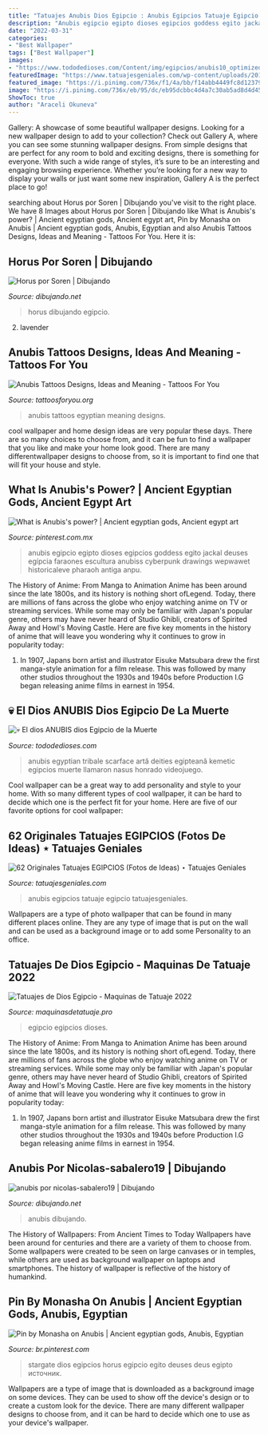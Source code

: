 ```yaml
---
title: "Tatuajes Anubis Dios Egipcio : Anubis Egipcios Tatuaje Egipcio Tatuajesgeniales"
description: "Anubis egipcio egipto dioses egipcios goddess egito jackal deuses egípcia faraones escultura anubiss cyberpunk drawings wepwawet historicaleve pharaoh antiga anpu"
date: "2022-03-31"
categories:
- "Best Wallpaper"
tags: ["Best Wallpaper"]
images:
- "https://www.tododedioses.com/Content/img/egipcios/anubis10_optimized.jpg"
featuredImage: "https://www.tatuajesgeniales.com/wp-content/uploads/2018/10/anubis-3-1-401x543.jpg?189db0"
featured_image: "https://i.pinimg.com/736x/f1/4a/bb/f14abb4449fc8d12379d7ccaa8da08c0.jpg"
image: "https://i.pinimg.com/736x/eb/95/dc/eb95dcbbc4d4a7c30ab5ad8d4d455acf.jpg"
ShowToc: true
author: "Araceli Okuneva"
---
```



Gallery: A showcase of some beautiful wallpaper designs.
Looking for a new wallpaper design to add to your collection? Check out Gallery A, where you can see some stunning wallpaper designs. From simple designs that are perfect for any room to bold and exciting designs, there is something for everyone. With such a wide range of styles, it’s sure to be an interesting and engaging browsing experience. Whether you’re looking for a new way to display your walls or just want some new inspiration, Gallery A is the perfect place to go!
		
		
		
		
		
		
		
	

		
searching about Horus por Soren | Dibujando you've visit to the right place. We have 8 Images about Horus por Soren | Dibujando like What is Anubis&#039;s power? | Ancient egyptian gods, Ancient egypt art, Pin by Monasha on Anubis | Ancient egyptian gods, Anubis, Egyptian and also Anubis Tattoos Designs, Ideas and Meaning - Tattoos For You. Here it is:
		
    
## Horus Por Soren | Dibujando

<img loading=lazy src="http://dibujando.net/files/fs/p/i/2011/187/Horus_20318.jpg" onerror="this.onerror=null;this.src='https://tse1.mm.bing.net/th?id=OIP.N8iY4UIBEyYg95ohkNNzlgHaJ4&amp;pid=15.1';" alt="Horus por Soren | Dibujando">

_Source: dibujando.net_

>horus dibujando egipcio. 

	

2. lavender 

    
## Anubis Tattoos Designs, Ideas And Meaning - Tattoos For You

<img loading=lazy src="https://www.tattoosforyou.org/wp-content/uploads/2016/03/Egyptian-Anubis-Tattoos.jpg" onerror="this.onerror=null;this.src='https://tse4.mm.bing.net/th?id=OIP.1mNWgOL9Pp4pqWNk2at77AHaJ4&amp;pid=15.1';" alt="Anubis Tattoos Designs, Ideas and Meaning - Tattoos For You">

_Source: tattoosforyou.org_

>anubis tattoos egyptian meaning designs. 

	

cool wallpaper and home design ideas are very popular these days. There are so many choices to choose from, and it can be fun to find a wallpaper that you like and make your home look good. There are many differentwallpaper designs to choose from, so it is important to find one that will fit your house and style.

    
## What Is Anubis&#039;s Power? | Ancient Egyptian Gods, Ancient Egypt Art

<img loading=lazy src="https://i.pinimg.com/736x/eb/95/dc/eb95dcbbc4d4a7c30ab5ad8d4d455acf.jpg" onerror="this.onerror=null;this.src='https://tse4.mm.bing.net/th?id=OIP.Mk_kyz6EWcBPQ-7oBOH38wHaLH&amp;pid=15.1';" alt="What is Anubis&#039;s power? | Ancient egyptian gods, Ancient egypt art">

_Source: pinterest.com.mx_

>anubis egipcio egipto dioses egipcios goddess egito jackal deuses egípcia faraones escultura anubiss cyberpunk drawings wepwawet historicaleve pharaoh antiga anpu. 

	

The History of Anime: From Manga to Animation
Anime has been around since the late 1800s, and its history is nothing short ofLegend. Today, there are millions of fans across the globe who enjoy watching anime on TV or streaming services. While some may only be familiar with Japan's popular genre, others may have never heard of Studio Ghibli, creators of Spirited Away and Howl's Moving Castle. Here are five key moments in the history of anime that will leave you wondering why it continues to grow in popularity today:
1) In 1907, Japans born artist and illustrator Eisuke Matsubara drew the first manga-style animation for a film release. This was followed by many other studios throughout the 1930s and 1940s before Production I.G began releasing anime films in earnest in 1954.

    
## 💀 El Dios ANUBIS Dios Egipcio De La Muerte

<img loading=lazy src="https://www.tododedioses.com/Content/img/egipcios/anubis10_optimized.jpg" onerror="this.onerror=null;this.src='https://tse3.mm.bing.net/th?id=OIP.dIHg-YY5OpMwqjGqe53Z0AHaKv&amp;pid=15.1';" alt="💀 El dios ANUBIS dios Egipcio de la Muerte">

_Source: tododedioses.com_

>anubis egyptian tribale scarface artă deities egipteană kemetic egipcios muerte llamaron nasus honrado videojuego. 

	

Cool wallpaper can be a great way to add personality and style to your home. With so many different types of cool wallpaper, it can be hard to decide which one is the perfect fit for your home. Here are five of our favorite options for cool wallpaper: 

    
## 62 Originales Tatuajes EGIPCIOS (Fotos De Ideas) ⋆ Tatuajes Geniales

<img loading=lazy src="https://www.tatuajesgeniales.com/wp-content/uploads/2018/10/anubis-3-1-401x543.jpg?189db0" onerror="this.onerror=null;this.src='https://tse3.mm.bing.net/th?id=OIP.Gg43qz-npw-RnurwZQEO3AAAAA&amp;pid=15.1';" alt="62 Originales Tatuajes EGIPCIOS (Fotos de Ideas) ⋆ Tatuajes Geniales">

_Source: tatuajesgeniales.com_

>anubis egipcios tatuaje egipcio tatuajesgeniales. 

	



Wallpapers are a type of photo wallpaper that can be found in many different places online. They are any type of image that is put on the wall and can be used as a background image or to add some Personality to an office.

    
## Tatuajes De Dios Egipcio - Maquinas De Tatuaje 2022

<img loading=lazy src="https://maquinasdetatuaje.pro/wp-content/uploads/2020/12/tatuaje-de-dioses-egipcios.jpg" onerror="this.onerror=null;this.src='https://tse4.mm.bing.net/th?id=OIP.LpkreIaDJuMtZJrF0uj6_gHaHa&amp;pid=15.1';" alt="Tatuajes de Dios Egipcio - Maquinas de Tatuaje 2022">

_Source: maquinasdetatuaje.pro_

>egipcio egipcios dioses. 

	

The History of Anime: From Manga to Animation
Anime has been around since the late 1800s, and its history is nothing short ofLegend. Today, there are millions of fans across the globe who enjoy watching anime on TV or streaming services. While some may only be familiar with Japan's popular genre, others may have never heard of Studio Ghibli, creators of Spirited Away and Howl's Moving Castle. Here are five key moments in the history of anime that will leave you wondering why it continues to grow in popularity today:
1) In 1907, Japans born artist and illustrator Eisuke Matsubara drew the first manga-style animation for a film release. This was followed by many other studios throughout the 1930s and 1940s before Production I.G began releasing anime films in earnest in 1954.

    
## Anubis Por Nicolas-sabalero19 | Dibujando

<img loading=lazy src="http://dibujando.net/files/fs/p/c/900x1000/2013/256/anubis_65491.jpg" onerror="this.onerror=null;this.src='https://tse3.mm.bing.net/th?id=OIP.xEq1qxqg0ma-mN7apwkcagHaKb&amp;pid=15.1';" alt="anubis por nicolas-sabalero19 | Dibujando">

_Source: dibujando.net_

>anubis dibujando. 

	

The History of Wallpapers: From Ancient Times to Today
Wallpapers have been around for centuries and there are a variety of them to choose from. Some wallpapers were created to be seen on large canvases or in temples, while others are used as background wallpaper on laptops and smartphones. The history of wallpaper is reflective of the history of humankind.

    
## Pin By Monasha On Anubis | Ancient Egyptian Gods, Anubis, Egyptian

<img loading=lazy src="https://i.pinimg.com/736x/f1/4a/bb/f14abb4449fc8d12379d7ccaa8da08c0.jpg" onerror="this.onerror=null;this.src='https://tse4.mm.bing.net/th?id=OIP.1F2st2AW_-7r-h6BkHH-0QHaJ3&amp;pid=15.1';" alt="Pin by Monasha on Anubis | Ancient egyptian gods, Anubis, Egyptian">

_Source: br.pinterest.com_

>stargate dios egipcios horus egipcio egito deuses deus egipto источник. 

	

Wallpapers are a type of image that is downloaded as a background image on some devices. They can be used to show off the device's design or to create a custom look for the device. There are many different wallpaper designs to choose from, and it can be hard to decide which one to use as your device's wallpaper.

